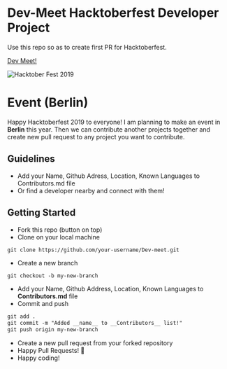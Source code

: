 # Dev-Meet Hacktoberfest Developer Project

Use this repo so as to create first PR for Hacktoberfest.

[Dev Meet!](https://dev-meet.github.io/Dev-meet/)

![Hacktober Fest 2019](https://github.com/Dev-meet/Dev-meet/blob/master/hacktoberfest-2019.png)


# Event (Berlin)
Happy Hacktoberfest 2019 to everyone! 
I am planning to make an event in **Berlin** this year. Then we can contribute another projects together and create new pull request to any project you want to contribute.


## Guidelines

- Add your Name, Github Adress, Location, Known Languages to Contributors.md file 
- Or find a developer nearby and connect with them!

## Getting Started

- Fork this repo (button on top)
- Clone on your local machine

```terminal
git clone https://github.com/your-username/Dev-meet.git
```

- Create a new branch

```markdown
git checkout -b my-new-branch
```
- Add your Name, Github Address, Location, Known Languages to __Contributors.md__ file
- Commit and push

```markdown
git add .
git commit -m "Added __name__ to __Contributors__ list!"
git push origin my-new-branch
```

- Create a new pull request from your forked repository
- Happy Pull Requests! 🎃
- Happy coding!
